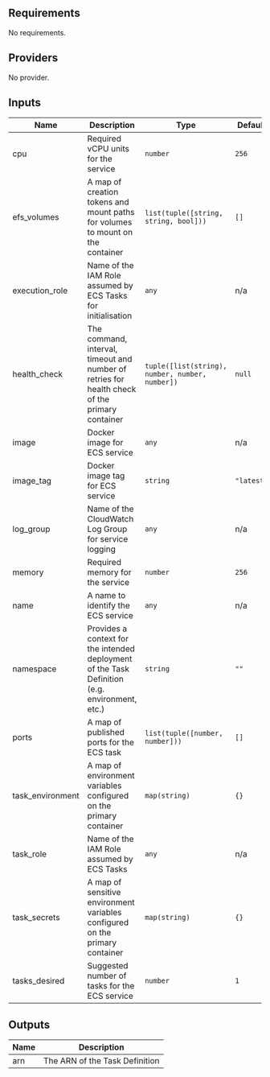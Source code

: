 ## Requirements

No requirements.

## Providers

No provider.

## Inputs

| Name | Description | Type | Default | Required |
|------|-------------|------|---------|:--------:|
| cpu | Required vCPU units for the service | `number` | `256` | no |
| efs\_volumes | A map of creation tokens and mount paths for volumes to mount on the container | `list(tuple([string, string, bool]))` | `[]` | no |
| execution\_role | Name of the IAM Role assumed by ECS Tasks for initialisation | `any` | n/a | yes |
| health\_check | The command, interval, timeout and number of retries for health check of the primary container | `tuple([list(string), number, number, number])` | `null` | no |
| image | Docker image for ECS service | `any` | n/a | yes |
| image\_tag | Docker image tag for ECS service | `string` | `"latest"` | no |
| log\_group | Name of the CloudWatch Log Group for service logging | `any` | n/a | yes |
| memory | Required memory for the service | `number` | `256` | no |
| name | A name to identify the ECS service | `any` | n/a | yes |
| namespace | Provides a context for the intended deployment of the Task Definition (e.g. environment, etc.) | `string` | `""` | no |
| ports | A map of published ports for the ECS task | `list(tuple([number, number]))` | `[]` | no |
| task\_environment | A map of environment variables configured on the primary container | `map(string)` | `{}` | no |
| task\_role | Name of the IAM Role assumed by ECS Tasks | `any` | n/a | yes |
| task\_secrets | A map of sensitive environment variables configured on the primary container | `map(string)` | `{}` | no |
| tasks\_desired | Suggested number of tasks for the ECS service | `number` | `1` | no |

## Outputs

| Name | Description |
|------|-------------|
| arn | The ARN of the Task Definition |

